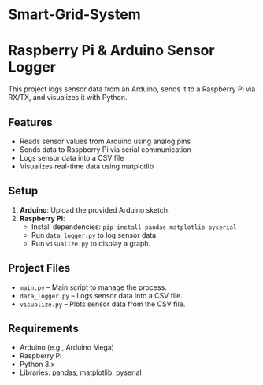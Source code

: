 # Smart-Grid-System
# Raspberry Pi & Arduino Sensor Logger

This project logs sensor data from an Arduino, sends it to a Raspberry Pi via RX/TX, and visualizes it with Python.

## Features
- Reads sensor values from Arduino using analog pins
- Sends data to Raspberry Pi via serial communication
- Logs sensor data into a CSV file
- Visualizes real-time data using matplotlib

## Setup
1. **Arduino**: Upload the provided Arduino sketch.
2. **Raspberry Pi**:
   - Install dependencies: `pip install pandas matplotlib pyserial`
   - Run `data_logger.py` to log sensor data.
   - Run `visualize.py` to display a graph.

## Project Files
- `main.py` – Main script to manage the process.
- `data_logger.py` – Logs sensor data into a CSV file.
- `visualize.py` – Plots sensor data from the CSV file.

## Requirements
- Arduino (e.g., Arduino Mega)
- Raspberry Pi
- Python 3.x
- Libraries: pandas, matplotlib, pyserial
